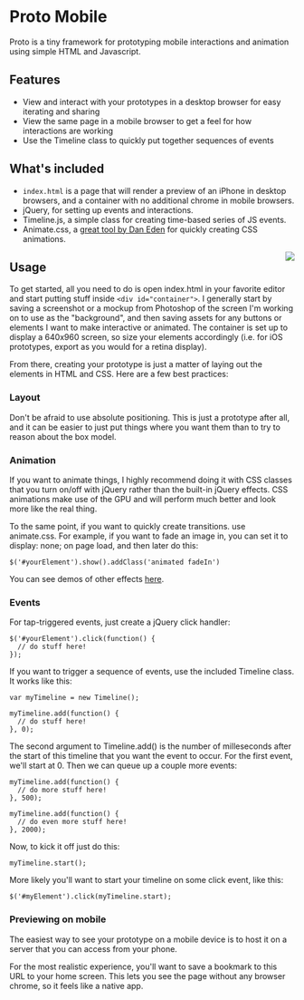 # Proto Mobile

Proto is a tiny framework for prototyping mobile interactions and animation using simple HTML and Javascript.

## Features

- View and interact with your prototypes in a desktop browser for easy iterating and sharing
- View the same page in a mobile browser to get a feel for how interactions are working
- Use the Timeline class to quickly put together sequences of events

## What's included

- `index.html` is a page that will render a preview of an iPhone in desktop browsers, and a container with no additional chrome in mobile browsers.
- jQuery, for setting up events and interactions.
- Timeline.js, a simple class for creating time-based series of JS events.
- Animate.css, a [great tool by Dan Eden](http://daneden.me/animate/) for quickly creating CSS animations.

<img align="right" src="http://cl.ly/image/1R0e2M1Q0b3q/proto-mobile.png" />

## Usage

To get started, all you need to do is open index.html in your favorite editor and start putting stuff inside `<div id="container">`. I generally start by saving a screenshot or a mockup from Photoshop of the screen I'm working on to use as the "background", and then saving assets for any buttons or elements I want to make interactive or animated. The container is set up to display a 640x960 screen, so size your elements accordingly (i.e. for iOS prototypes, export as you would for a retina display).

From there, creating your prototype is just a matter of laying out the elements in HTML and CSS. Here are a few best practices:

### Layout

Don't be afraid to use absolute positioning. This is just a prototype after all, and it can be easier to just put things where you want them than to try to reason about the box model.

### Animation

If you want to animate things, I highly recommend doing it with CSS classes that you turn on/off with jQuery rather than the built-in jQuery effects. CSS animations make use of the GPU and will perform much better and look more like the real thing.

To the same point, if you want to quickly create transitions. use animate.css. For example, if you want to fade an image in, you can set it to display: none; on page load, and then later do this:

    $('#yourElement').show().addClass('animated fadeIn')

You can see demos of other effects [here](http://daneden.me/animate/).

### Events

For tap-triggered events, just create a jQuery click handler:

    $('#yourElement').click(function() {
      // do stuff here!
    });

If you want to trigger a sequence of events, use the included Timeline class. It works like this:

    var myTimeline = new Timeline();

    myTimeline.add(function() {
      // do stuff here!
    }, 0);

The second argument to Timeline.add() is the number of milleseconds after the start of this timeline that you want the event to occur. For the first event, we'll start at 0. Then we can queue up a couple more events:

    myTimeline.add(function() {
      // do more stuff here!
    }, 500);

    myTimeline.add(function() {
      // do even more stuff here!
    }, 2000);

Now, to kick it off just do this:

    myTimeline.start();

More likely you'll want to start your timeline on some click event, like this:

    $('#myElement').click(myTimeline.start);

### Previewing on mobile

The easiest way to see your prototype on a mobile device is to host it on a server that you can access from your phone.

For the most realistic experience, you'll want to save a bookmark to this URL to your home screen. This lets you see the page without any browser chrome, so it feels like a native app.
